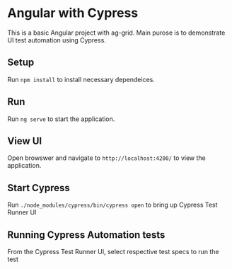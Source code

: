 # Angular with Cypress

This is a basic Angular project with ag-grid. Main purose is to demonstrate UI test automation using Cypress.

## Setup

Run `npm install` to install necessary dependeices.



## Run

Run `ng serve` to start the application.

## View UI

Open browswer and navigate to `http://localhost:4200/` to view the application.

## Start Cypress

Run `./node_modules/cypress/bin/cypress open` to bring up Cypress Test Runner UI

## Running Cypress Automation tests

From the Cypress Test Runner UI, select respective test specs to run the test

